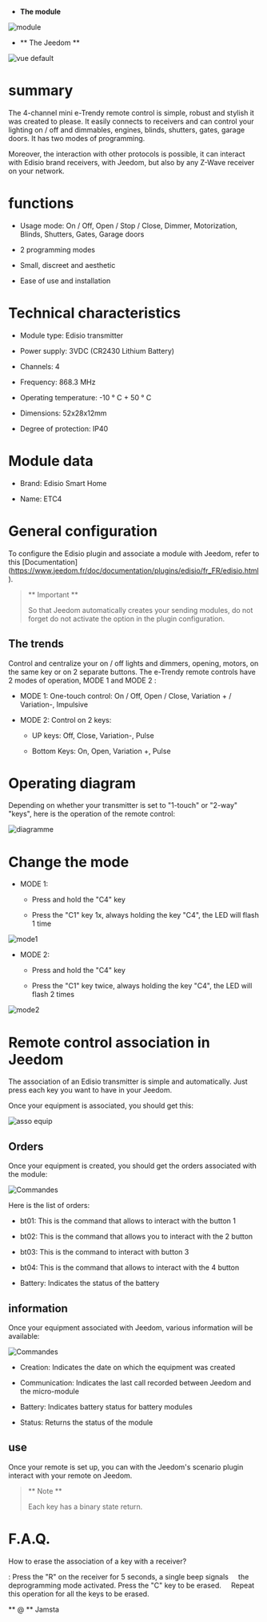 -   **The module**

![module](../images/etc4/module.jpg)

-   ** The Jeedom **

![vue default](../images/etc4/vue_default.jpg)

summary
======

The 4-channel mini e-Trendy remote control is simple, robust and stylish
it was created to please. It easily connects to receivers and
can control your lighting on / off and dimmables, engines,
blinds, shutters, gates, garage doors. It has two modes of
programming.

Moreover, the interaction with other protocols is possible, it can
interact with Edisio brand receivers, with Jeedom, but
also by any Z-Wave receiver on your network.

functions
=========

-   Usage mode: On / Off, Open / Stop / Close, Dimmer,
    Motorization, Blinds, Shutters, Gates, Garage doors

-   2 programming modes

-   Small, discreet and aesthetic

-   Ease of use and installation

Technical characteristics
===========================

-   Module type: Edisio transmitter

-   Power supply: 3VDC (CR2430 Lithium Battery)

-   Channels: 4

-   Frequency: 868.3 MHz

-   Operating temperature: -10 ° C + 50 ° C

-   Dimensions: 52x28x12mm

-   Degree of protection: IP40

Module data
=================

-   Brand: Edisio Smart Home

-   Name: ETC4

General configuration
======================

To configure the Edisio plugin and associate a module with Jeedom,
refer to this
[Documentation] (https://www.jeedom.fr/doc/documentation/plugins/edisio/fr_FR/edisio.html).

> ** Important **
>
> So that Jeedom automatically creates your sending modules, do not forget
> do not activate the option in the plugin configuration.

The trends
---------

Control and centralize your on / off lights and dimmers,
opening, motors, on the same key or on 2 separate buttons. The
e-Trendy remote controls have 2 modes of operation, MODE 1 and MODE 2
:

-   MODE 1: One-touch control: On / Off, Open / Close,
    Variation + / Variation-, Impulsive

-   MODE 2: Control on 2 keys:

    -   UP keys: Off, Close, Variation-, Pulse

    -   Bottom Keys: On, Open, Variation +, Pulse

Operating diagram
===========================

Depending on whether your transmitter is set to "1-touch" or "2-way"
"keys", here is the operation of the remote control:

![diagramme](../images/etc4/diagramme.jpg)

Change the mode
===============

-   MODE 1:

    -   Press and hold the "C4" key

    -   Press the "C1" key 1x, always holding the key
        "C4", the LED will flash 1 time

![mode1](../images/etc4/mode1.jpg)

-   MODE 2:

    -   Press and hold the "C4" key

    -   Press the "C1" key twice, always holding the key
        "C4", the LED will flash 2 times

![mode2](../images/etc4/mode2.jpg)

Remote control association in Jeedom
=======================================

The association of an Edisio transmitter is simple and
automatically. Just press each key you
want to have in your Jeedom.

Once your equipment is associated, you should get this:

![asso equip](../images/etc4/asso_equip.jpg)

Orders
---------

Once your equipment is created, you should get the orders
associated with the module:

![Commandes](../images/etc4/commandes.jpg)

Here is the list of orders:

-   bt01: This is the command that allows to interact with the button 1

-   bt02: This is the command that allows you to interact with the 2 button

-   bt03: This is the command to interact with button 3

-   bt04: This is the command that allows to interact with the 4 button

-   Battery: Indicates the status of the battery

information
------------

Once your equipment associated with Jeedom, various information will be
available:

![Commandes](../images/etc4/infos.jpg)

-   Creation: Indicates the date on which the equipment was created

-   Communication: Indicates the last call recorded between
    Jeedom and the micro-module

-   Battery: Indicates battery status for battery modules

-   Status: Returns the status of the module

use
-----------

Once your remote is set up, you can with the
Jeedom's scenario plugin interact with your remote on Jeedom.

> ** Note **
>
> Each key has a binary state return.

F.A.Q.
======

How to erase the association of a key with a receiver?

: Press the "R" on the receiver for 5 seconds, a single beep signals
    the deprogramming mode activated. Press the "C" key to be erased.
    Repeat this operation for all the keys to be erased.

** @ ** Jamsta
